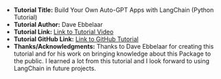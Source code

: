 - **Tutorial Title:** Build Your Own Auto-GPT Apps with LangChain (Python Tutorial)
- **Tutorial Author:** Dave Ebbelaar
- **Tutorial Link:** [Link to Tutorial Video](https://www.youtube.com/watch?v=NYSWn1ipbgg)
- **Tutorial GitHub Link:** [Link to GitHub Tutorial](https://github.com/daveebbelaar/langchain-experiments/tree/main/youtube)
- **Thanks/Acknowledgments:** Thanks to Dave Ebbelaar for creating this tutorial and for his work on bringing knowledge about this Package to the public. I learned a lot from this tutorial and I look forward to using LangChain in future projects.
